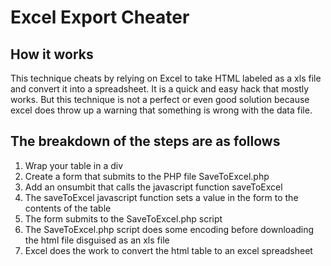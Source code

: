 # Excel Export Cheater

## How it works

This technique cheats by relying on Excel to take HTML labeled as a xls file and convert it into a spreadsheet.  It is a quick and easy hack that mostly works.  But this technique is not a perfect or even good solution because excel does throw up a warning that something is wrong with the data file.


## The breakdown of the steps are as follows

1. Wrap your table in a div
2. Create a form that submits to the PHP file SaveToExcel.php
3. Add an onsumbit that calls the javascript function saveToExcel
4. The saveToExcel javascript function sets a value in the form to the contents of the table
5. The form submits to the SaveToExcel.php script
6. The SaveToExcel.php script does some encoding before downloading the html file disguised as an xls file
7. Excel does the work to convert the html table to an excel spreadsheet